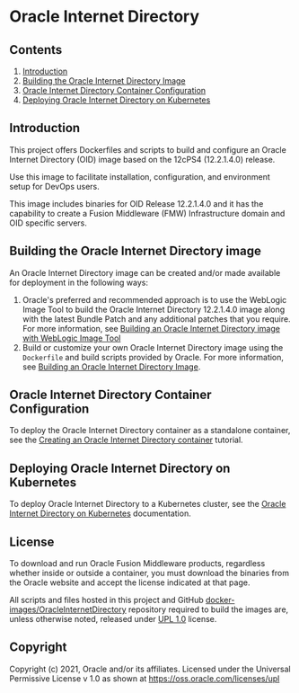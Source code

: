# Oracle Internet Directory

## Contents

1. [Introduction](#introduction)
2. [Building the Oracle Internet Directory Image](#building-the-oracle-internet-directory-image)
3. [Oracle Internet Directory Container Configuration](#oracle-internet-directory-container-configuration)
4. [Deploying Oracle Internet Directory on Kubernetes](#deploying-oracle-internet-directory-on-kubernetes)


## Introduction

This project offers Dockerfiles and scripts to build and configure an Oracle Internet Directory (OID) image based on the 12cPS4 (12.2.1.4.0) release.

Use this image to facilitate installation, configuration, and environment setup for DevOps users.

This image includes binaries for OID Release 12.2.1.4.0 and it has the capability to create a Fusion Middleware (FMW) Infrastructure domain and OID specific servers.

## Building the Oracle Internet Directory image

An Oracle Internet Directory image can be created and/or made available for deployment in the following ways:

1. Oracle's preferred and recommended approach is to use the WebLogic Image Tool to build the Oracle Internet Directory 12.2.1.4.0 image along with the latest Bundle Patch and any additional patches that you require. For more information, see [Building an Oracle Internet Directory image with WebLogic Image Tool](imagetool/12.2.1.4.0)
1. Build or customize your own Oracle Internet Directory image using the `Dockerfile` and build scripts provided by Oracle. For more information, see [Building an Oracle Internet Directory Image](dockerfiles/12.2.1.4.0/README.md).

## Oracle Internet Directory Container Configuration

To deploy the Oracle Internet Directory container as a standalone container, see the [Creating an Oracle Internet Directory container](https://docs.oracle.com/en/middleware/idm/internet-directory/12.2.1.4/tutorial-oid-docker/) tutorial.

## Deploying Oracle Internet Directory on Kubernetes

To deploy Oracle Internet Directory to a Kubernetes cluster, see the [Oracle Internet Directory on Kubernetes](https://oracle.github.io/fmw-kubernetes/oid/) documentation.

## License
To download and run Oracle Fusion Middleware products, regardless whether inside or outside a container, you must download the binaries from the Oracle website and accept the license indicated at that page.

All scripts and files hosted in this project and GitHub [docker-images/OracleInternetDirectory](./) repository required to build the images are, unless otherwise noted, released under [UPL 1.0](https://oss.oracle.com/licenses/upl/) license.

## Copyright
Copyright (c) 2021, Oracle and/or its affiliates.
Licensed under the Universal Permissive License v 1.0 as shown at https://oss.oracle.com/licenses/upl

